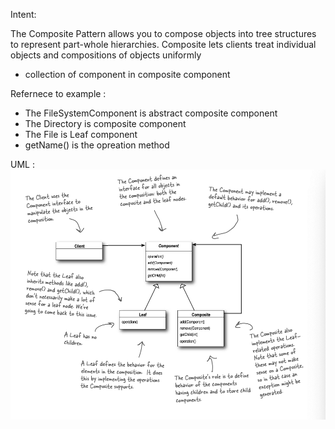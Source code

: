 Intent: 

The Composite Pattern allows you to compose objects into tree structures to represent part-whole hierarchies. Composite lets clients treat individual objects and compositions of objects uniformly 

- collection of component in composite component

Refernece to example :
- The FileSystemComponent is abstract composite component
- The Directory is composite component
- The File is Leaf component
- getName() is the opreation method

UML :
<img src='./UML.png'></img>